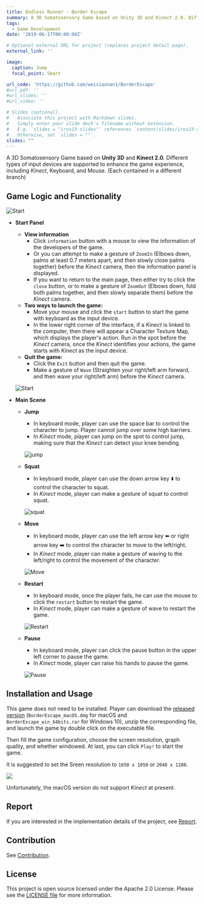 ```yaml
---
title: Endless Runner - Border Escape
summary: A 3D Somatosensory Game based on Unity 3D and Kinect 2.0. Different types of input devices are supported to enhance the game experience, including Kinect, Keyboard, and Mouse.
tags:
  - Game Development
date: '2019-06-17T00:00:00Z'

# Optional external URL for project (replaces project detail page).
external_link: ''

image:
  caption: Jump 
  focal_point: Smart

url_code: 'https://github.com/weixiaonan1/BorderEscape'
#url_pdf: ''
#url_slides: ''
#url_video: ''

# Slides (optional).
#   Associate this project with Markdown slides.
#   Simply enter your slide deck's filename without extension.
#   E.g. `slides = "iros23-slides"` references `content/slides/iros23-slides.md`.
#   Otherwise, set `slides = ""`.
slides: ""
---
```


A 3D Somatosensory Game based on **Unity 3D** and **Kinect 2.0**.  Different types of input devices are supported to enhance the game experience, including *Kinect*, Keyboard, and Mouse. (Each contained in a different branch)

## Game Logic and Functionality

![Start](start.png)

- **Start Panel**

  - **View information**
    - Click `information` button with a mouse to view the information of the developers of the game.
    - Or you can attempt to make a gesture of `ZoomIn` (Elbows down, palms at least 0.7 meters apart, and then slowly close palms together) before the *Kinect* camera, then the information panel is displayed.
    - If you want to return to the main page, then either try to click the `close` button, or to make a gesture of `ZoomOut` (Elbows down, fold both palms together, and then slowly separate them) before the *Kinect* camera.
  - **Two ways to launch the game:**
    - Move your mouse and click the `start` button to start the game with keyboard as the input device.
    - In the lower right corner of the interface, if a *Kinect* is linked to the computer, then there will appear a Character Texture Map, which displays the player's action. Run in the spot before the *Kinect* camera, once the *Kinect* identifies your actions, the game starts with *Kinect* as the input device.
  - **Quit the game:**
    - Click the `Exit` button and then quit the game.
    - Make a gesture of `Wave` (Straighten your right/left arm forward, and then wave your right/left arm) before the *Kinect* camera.

  ![Start](start.gif)

- **Main Scene**

  - **Jump**

    - In keyboard mode, player can use the space bar to control the character to jump. Player cannot jump over some high barriers.
    - In *Kinect* mode, player can jump on the spot to control jump, making sure that the *Kinect* can detect your knee bending.

    ![jump](featured.gif)

  - **Squat**

    - In keyboard mode, player can use the down arrow key ⬇️ to control the character to squat.
    - In *Kinect* mode, player can make a gesture of squat to control squat.

    ![squat](squat.gif)

  - **Move**

    - In keyboard mode, player can use the left arrow key ⬅️ or right arrow key ➡️ to control the character to move to the left/right.
    - In *Kinect* mode, player can make a gesture of waving to the left/right to control the movement of the character.

    ![Move](move.gif)

  - **Restart**

    - In keyboard mode, once the player fails, he can use the mouse to click the `restart` button to restart the game.
    - In *Kinect* mode, player can make a gesture of wave to restart the game.

    ![Restart](restart.gif)

  - **Pause**

    - In keyboard mode, player can click the pause button in the upper left corner to pause the game.
    - In *Kinect* mode, player can raise his hands to pause the game.

    ![Pause](pause.gif)

## Installation and Usage

This game does not need to be installed. Player can download the [released version](https://github.com/154544017/BorderEscape/releases) (`BorderEscape_macOS.dmg` for macOS and `BorderEscape_win_64bits.rar` for Windows 10), unzip the corresponding file, and launch the game by double click on the executable file.

Then fill the game configuration, choose the screen resolution, graph quality, and whether windowed. At last, you can click `Play!` to start the game.

It is suggested to set the Sreen resolution to `1650 x 1050` or `2048 x 1280`.

<img src="./configuration.png"/>

Unfortunately, the macOS version do not support *Kinect* at present.

## Report

If you are interested in the implementation details of the project, see [Report](https://github.com/weixiaonan1/BorderEscape/blob/master/Report.md).

## Contribution

See [Contribution](https://github.com/154544017/BorderEscape/graphs/contributors).

## License

This project is open source licensed under the Apache 2.0 License. Please see the [LICENSE file](https://github.com/weixiaonan1/BorderEscape/blob/master/LICENSE) for more information.

